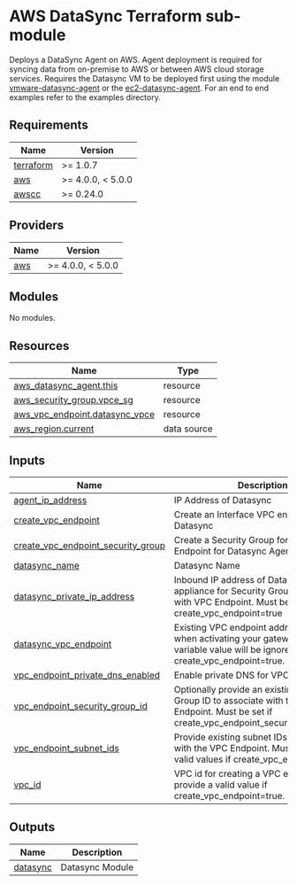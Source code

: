 <!-- BEGIN_TF_DOCS -->
# AWS DataSync Terraform sub-module

Deploys a DataSync Agent on AWS. Agent deployment is required for syncing data from on-premise to AWS or between AWS cloud storage services. Requires the Datasync VM to be deployed first using the module [vmware-datasync-agent](https://github.com/prabirsekhri/terraform-aws-datasync/tree/develop/modules/vmware-datasync-agent) or the [ec2-datasync-agent](https://github.com/prabirsekhri/terraform-aws-datasync/tree/develop/modules/ec2-datasync-agent). For an end to end examples refer to the examples directory.

## Requirements

| Name | Version |
|------|---------|
| <a name="requirement_terraform"></a> [terraform](#requirement\_terraform) | >= 1.0.7 |
| <a name="requirement_aws"></a> [aws](#requirement\_aws) | >= 4.0.0, < 5.0.0 |
| <a name="requirement_awscc"></a> [awscc](#requirement\_awscc) | >= 0.24.0 |

## Providers

| Name | Version |
|------|---------|
| <a name="provider_aws"></a> [aws](#provider\_aws) | >= 4.0.0, < 5.0.0 |

## Modules

No modules.

## Resources

| Name | Type |
|------|------|
| [aws_datasync_agent.this](https://registry.terraform.io/providers/hashicorp/aws/latest/docs/resources/datasync_agent) | resource |
| [aws_security_group.vpce_sg](https://registry.terraform.io/providers/hashicorp/aws/latest/docs/resources/security_group) | resource |
| [aws_vpc_endpoint.datasync_vpce](https://registry.terraform.io/providers/hashicorp/aws/latest/docs/resources/vpc_endpoint) | resource |
| [aws_region.current](https://registry.terraform.io/providers/hashicorp/aws/latest/docs/data-sources/region) | data source |

## Inputs

| Name | Description | Type | Default | Required |
|------|-------------|------|---------|:--------:|
| <a name="input_agent_ip_address"></a> [agent\_ip\_address](#input\_agent\_ip\_address) | IP Address of Datasync | `string` | n/a | yes |
| <a name="input_create_vpc_endpoint"></a> [create\_vpc\_endpoint](#input\_create\_vpc\_endpoint) | Create an Interface VPC endpoint for Datasync | `bool` | `false` | no |
| <a name="input_create_vpc_endpoint_security_group"></a> [create\_vpc\_endpoint\_security\_group](#input\_create\_vpc\_endpoint\_security\_group) | Create a Security Group for the VPC Endpoint for Datasync Agent. | `bool` | `false` | no |
| <a name="input_datasync_name"></a> [datasync\_name](#input\_datasync\_name) | Datasync Name | `string` | n/a | yes |
| <a name="input_datasync_private_ip_address"></a> [datasync\_private\_ip\_address](#input\_datasync\_private\_ip\_address) | Inbound IP address of Datasync agent VM appliance for Security Group associated with VPC Endpoint. Must be set if create\_vpc\_endpoint=true | `string` | `null` | no |
| <a name="input_datasync_vpc_endpoint"></a> [datasync\_vpc\_endpoint](#input\_datasync\_vpc\_endpoint) | Existing VPC endpoint address to be used when activating your gateway. This variable value will be ignored if setting create\_vpc\_endpoint=true. | `string` | `null` | no |
| <a name="input_vpc_endpoint_private_dns_enabled"></a> [vpc\_endpoint\_private\_dns\_enabled](#input\_vpc\_endpoint\_private\_dns\_enabled) | Enable private DNS for VPC Endpoint | `bool` | `false` | no |
| <a name="input_vpc_endpoint_security_group_id"></a> [vpc\_endpoint\_security\_group\_id](#input\_vpc\_endpoint\_security\_group\_id) | Optionally provide an existing Security Group ID to associate with the VPC Endpoint. Must be set if create\_vpc\_endpoint\_security\_group=false | `string` | `null` | no |
| <a name="input_vpc_endpoint_subnet_ids"></a> [vpc\_endpoint\_subnet\_ids](#input\_vpc\_endpoint\_subnet\_ids) | Provide existing subnet IDs to associate with the VPC Endpoint. Must provide a valid values if create\_vpc\_endpoint=true. | `list(string)` | `null` | no |
| <a name="input_vpc_id"></a> [vpc\_id](#input\_vpc\_id) | VPC id for creating a VPC endpoint. Must provide a valid value if create\_vpc\_endpoint=true. | `string` | `null` | no |

## Outputs

| Name | Description |
|------|-------------|
| <a name="output_datasync"></a> [datasync](#output\_datasync) | Datasync Module |
<!-- END_TF_DOCS -->